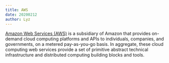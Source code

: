 ```yaml
---
title: AWS
date: 20200212
author: Lyz
---
```


[Amazon Web Services (AWS)](https://en.wikipedia.org/wiki/Amazon_Web_Services)
is a subsidiary of Amazon that provides on-demand cloud computing platforms and
APIs to individuals, companies, and governments, on a metered pay-as-you-go
basis. In aggregate, these cloud computing web services provide a set of
primitive abstract technical infrastructure and distributed computing building
blocks and tools.
